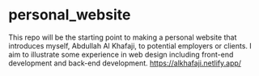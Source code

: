# personal_website
This repo will be the starting point to making a personal website that introduces myself, Abdullah Al Khafaji, to potential employers or clients. I aim to illustrate some experience in web design including front-end development and back-end development. 
https://alkhafaji.netlify.app/
